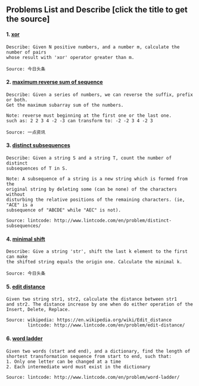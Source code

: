 ## Problems List and Describe [click the title to get the source]
#### 1. [xor](./code/xor.cpp)
```
Describe: Given N positive numbers, and a number m, calculate the number of pairs
whose result with 'xor' operator greater than m.

Source: 今日头条
```
#### 2. [maximum reverse sum of sequence](./code/maximum_reverse_sum_of_sequence.cpp)
```
Describe: Given a series of numbers, we can reverse the suffix, prefix or both. 
Get the maximum subarray sum of the numbers.

Note: reverse must beginning at the first one or the last one.
such as: 2 2 3 4 -2 -3 can transform to: -2 -2 3 4 -2 3

Source: 一点资讯
```
#### 3. [distinct subsequences](./code/distinct_subsequences.cpp)
```
Describe: Given a string S and a string T, count the number of distinct 
subsequences of T in S.

Note: A subsequence of a string is a new string which is formed from the 
original string by deleting some (can be none) of the characters without 
disturbing the relative positions of the remaining characters. (ie, "ACE" is a 
subsequence of "ABCDE" while "AEC" is not).

Source: lintcode: http://www.lintcode.com/en/problem/distinct-subsequences/
```
#### 4. [minimal shift](./code/minimal_shift.cpp)
```
Describe: Give a string 'str', shift the last k element to the first can make 
the shifted string equals the origin one. Calculate the minimal k.

Source: 今日头条
```
#### 5. [edit distance](./code/edit_distance.cpp)
```
Given two string str1, str2, calculate the distance between str1
and str2. The distance increase by one when do either operation of the
Insert, Delete, Replace.

Source: wikipedia: https://en.wikipedia.org/wiki/Edit_distance 
        lintcode: http://www.lintcode.com/en/problem/edit-distance/
```
#### 6. [word ladder](./code/word_ladder.cpp)
```
Given two words (start and end), and a dictionary, find the length of
shortest transformation sequence from start to end, such that:
1. Only one letter can be changed at a time
2. Each intermediate word must exist in the dictionary

Source: lintcode: http://www.lintcode.com/en/problem/word-ladder/
```
